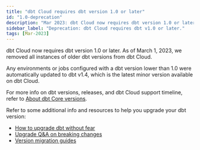 ```yaml
---
title: "dbt Cloud requires dbt version 1.0 or later"
id: "1.0-deprecation"
description: "Mar 2023: dbt Cloud now requires dbt version 1.0 or later and non-compliant jobs or environments were automatically upgraded to v1.4"
sidebar_label: "Deprecation: dbt Cloud requires dbt v1.0 or later."
tags: [Mar-2023]
---
```



dbt Cloud now requires dbt version 1.0 or later. As of March 1, 2023, we removed all instances of older dbt versions from dbt Cloud. 
  
Any environments or jobs configured with a dbt version lower than 1.0 were automatically updated to dbt v1.4, which is the latest minor version available on dbt Cloud.

For more info on dbt versions, releases, and dbt Cloud support timeline, refer to [About dbt Core versions](/docs/dbt-versions/core#latest-releases).

Refer to some additional info and resources to help you upgrade your dbt version:

- [How to upgrade dbt without fear](https://docs.getdbt.com/blog/upgrade-dbt-without-fear) 
- [Upgrade Q&A on breaking changes](/docs/dbt-versions/upgrade-core-in-cloud#upgrading-legacy-versions-under-10)
- [Version migration guides](/docs/dbt-versions/core-upgrade)

